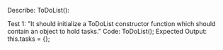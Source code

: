 <!-- reqs -->
<!-- 1: add to to do list
  initialize to do list object which will hold tasks
  add id += to task
  add a task
2: option to indicate task complete
  is task complete? return bool t/f
3: Remove task from list -->

Describe: ToDoList():

Test 1: "It should initialize a ToDoList constructor function which should contain an object to hold tasks."
Code: ToDoList();
Expected Output: this.tasks = {};